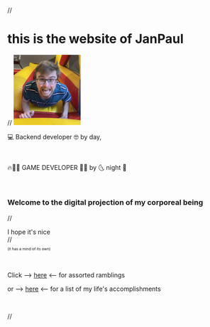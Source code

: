 // <div class="centered">

# this is the website of JanPaul

// <img src="/img/profile.jpg" style="width: 30%" />

💻 Backend developer 🤓
by day, 

&nbsp;

🔥🥷🏻 GAME DEVELOPER 🤯🔥
by 🌜 night 🦇

&nbsp;

### Welcome to the digital projection of my corporeal being

// <div class="centered">I hope it's nice</div>
// <div class="centered" style="margin-top: 1em; font-size: .6em">(it has a mind of its own)</div>

&nbsp;

Click --> [here](blog) <-- for assorted ramblings

or --> [here](list_of_games.html) <-- for a list of my life's accomplishments

&nbsp;
&nbsp;
&nbsp;
&nbsp;
&nbsp;

// </div>